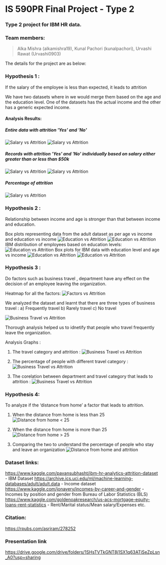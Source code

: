# IS 590PR Final Project - Type 2
### Type 2 project for IBM HR data.

### Team members:
> Alka Mishra (alkamishra19),
> Kunal Pachori (kunalpachori),
> Urvashi Rawat (Urvashi0903)

The details for the project are as below: 

### Hypothesis 1 :
If the salary of the employee is less than expected, it leads to attrition

We have two datasets where in we would merge them based on the age and the education level. One of the datasets has the actual income and the other has a generic expected income.

#### Analysis Results:
##### Entire data with attrition 'Yes' and 'No'
![Salary vs Attrition](https://github.com/kunalpachori/final_projects/blob/master/Analysis/Analysis_1.png)
![Salary vs Attrition](https://github.com/kunalpachori/final_projects/blob/master/Analysis/Analysis_1b.png)
##### Records with attrition 'Yes' and 'No' individually based on salary either greater than or less than $50k
![Salary vs Attrition](https://github.com/kunalpachori/final_projects/blob/master/Analysis/Analysis_1aa.png)
![Salary vs Attrition](https://github.com/kunalpachori/final_projects/blob/master/Analysis/Analysis_1bb.png)
##### Percentage of attrition 
![Salary vs Attrition](https://github.com/kunalpachori/final_projects/blob/master/Analysis/Count.png)

### Hypothesis 2 : 
Relationship between income and age is stronger than that between income and education.

Box plots representing data from the adult dataset as per age vs income and education vs income
![Education vs Attrition](https://github.com/kunalpachori/final_projects/blob/master/Analysis/Analysis_2_1.png)
![Education vs Attrition](https://github.com/kunalpachori/final_projects/blob/master/Analysis/Analysis_2_2.png)
IBM distribution of employees based on education levels:
![Education vs Attrition](https://github.com/kunalpachori/final_projects/blob/master/Analysis/Analysis_2_3.png)
Box plots for IBM data with education level and age vs income
![Education vs Attrition](https://github.com/kunalpachori/final_projects/blob/master/Analysis/Analysis_2_4.png)
![Education vs Attrition](https://github.com/kunalpachori/final_projects/blob/master/Analysis/Analysis_2_5.png)

### Hypothesis 3 : 
Do factors such as business travel , department have any effect on the decision of an employee leaving the organization.

Heatmap for all the factors:
![Factors vs Attrition](https://github.com/kunalpachori/final_projects/blob/master/Analysis/Analysis_3.png)

We analyzed the dataset and learnt that there are three types of business travel : 
a) Frequently travel 
b) Rarely travel
c) No travel

![Business Travel vs Attrition](https://github.com/kunalpachori/final_projects/blob/master/Analysis/Analysis%203.4.png)

Thorough analysis helped us to idnetify that people who travel frequently leave the organization. 

Analysis Graphs : 
1. The travel category and attrition : 
![Business Travel vs Attrition](https://github.com/kunalpachori/final_projects/blob/master/Analysis/Analysis3.1.png)

2. The percentage of people with different travel category : 
![Business Travel vs Attrition](https://github.com/kunalpachori/final_projects/blob/master/Analysis/Analysis3.2.png)

3. The corelation between department and travel category that leads to attrition : 
![Business Travel vs Attrition](https://github.com/kunalpachori/final_projects/blob/master/Analysis/Analysis%203.3%20.png)

### Hypothesis 4: 
To analyze if the ‘distance from home’ a factor that leads to attrition. 

1. When the distance from home is less than 25 
![Distance from home < 25](https://github.com/kunalpachori/final_projects/blob/master/Analysis/Analysis%204.1.png)

2. When the distance from home is more than 25 
![Distance from home > 25](https://github.com/kunalpachori/final_projects/blob/master/Analysis/Analysis%204.2.png)

3. Comparing the two to understand the percentage of people who stay and leave an organization
![Distance from home and attrition](https://github.com/kunalpachori/final_projects/blob/master/Analysis/Analysis%204.3%20.png) 

### Dataset links:

https://www.kaggle.com/pavansubhasht/ibm-hr-analytics-attrition-dataset - IBM Dataset
https://archive.ics.uci.edu/ml/machine-learning-databases/adult/adult.data - Income dataset
https://www.kaggle.com/jonavery/incomes-by-career-and-gender - Incomes by position and gender from Bureau of Labor Statistics (BLS)
https://www.kaggle.com/goldenoakresearch/us-acs-mortgage-equity-loans-rent-statistics - Rent/Marital status/Mean salary/Expenses etc.

### Citation:
https://rpubs.com/asriram/278252

### Presentation link 
https://drive.google.com/drive/folders/1SHsTVTkGNT8j1SX1q63ATiSeZpLsn_A0?usp=sharing

